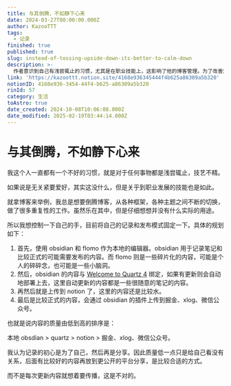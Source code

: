 ```yaml
---
title: 与其倒腾，不如静下心来
date: 2024-03-27T00:00:00.000Z
author: KazooTTT
tags:
  - 记录
finished: true
published: true
slug: instead-of-tossing-upside-down-its-better-to-calm-down
description: >-
  作者意识到自己有浅尝辄止的习惯，尤其是在职业技能上，这影响了他的博客管理。为了改善这一情况，他计划固定记录和发布模式，使用Obsidian和Flomo作为本地编辑器，根据内容质量的不同，分别发布到Quartz、Notion、掘金、xlog和微信公众号。他认为记录的初衷是为了自己，分享是次要的，因此先在本地记录，再逐步分享到更公开的平台。
link: 'https://kazoottt.notion.site/4168e936345444f4b625a86309a5b320'
notionID: 4168e936-3454-44f4-b625-a86309a5b320
rinId: 57
category: 生活
toAstro: true
date_created: 2024-10-08T10:06:08.000Z
date_modified: 2025-02-19T03:44:14.000Z
---
```


# 与其倒腾，不如静下心来

我这个人一直都有一个不好的习惯，就是对于任何事物都是浅尝辄止，技艺不精。

如果说是无关紧要爱好，其实这没什么，但是关乎到职业发展的技能也是如此。

就拿博客来举例，我总是想要倒腾博客，从各种框架，各种主题之间不断的切换，做了很多重复性的工作。虽然乐在其中，但是仔细想想并没有什么实际的用途。

所以我想控制一下自己的手，目前将自己的记录和发布模式固定一下。具体的规划如下：

1. 首先，使用 obsidian 和 flomo 作为本地的编辑器。obsidian 用于记录笔记和比较正式的可能需要发布的内容。而 flomo 则是一些碎片化的内容，可能是个人的碎碎念，也可能是一些小脑洞。
2. 然后，obsidian 的内容与 [Welcome to Quartz 4](<https://quartz.jzhao.xyz/>) 绑定，如果有更新则会自动地部署上去，这里自动更新的内容都是一些很随意的笔记的内容。
3. 再然后就是上传到 notion 了，这里的内容还是比较水。
4. 最后是比较正式的内容，会通过 obsidian 的插件上传到掘金、xlog、微信公众号。

也就是说内容的质量由低到高的排序是：

本地 obsdian > quartz > notion > 掘金、xlog、微信公众号。

我认为记录的初心是为了自己，然后再是分享。因此质量低一点只是给自己看没有关系，后面有比较好的内容再放到更公开的平台分享，是比较合适的方式。

而不是每次更新内容就想着要传播，这是不对的。
